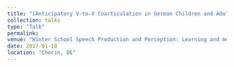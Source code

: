 ```yaml
---
title: "[Anticipatory V-to-V Coarticulation in German Children and Adults: An Ultrasound Study](https://www.researchgate.net/publication/312028130_Proceedings_of_the_Winter_School_Speech_Production_and_Perception_Learning_and_memory)"
collection: talks
type: "Talk"
permalink: 
venue: "Winter School Speech Production and Perception: Learning and memory"
date: 2017-01-10
location: "Chorin, DE"
---
```


